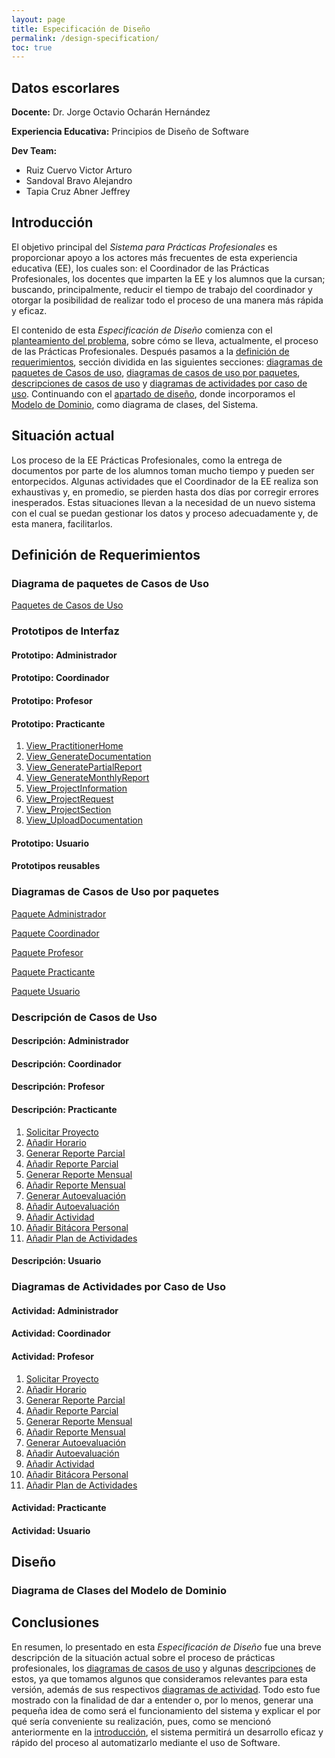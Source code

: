 ```yaml
---
layout: page
title: Especificación de Diseño
permalink: /design-specification/
toc: true
---
```


## Datos escorlares
**Docente:** Dr. Jorge Octavio Ocharán Hernández

**Experiencia Educativa:** Principios de Diseño de Software

**Dev Team:**
  * Ruiz Cuervo Victor Arturo
  * Sandoval Bravo Alejandro
  * Tapia Cruz Abner Jeffrey

## Introducción
El objetivo principal del *Sistema para Prácticas Profesionales* es proporcionar apoyo a los actores más frecuentes de esta experiencia educativa (EE), los cuales son: el Coordinador de las Prácticas Profesionales, los docentes que imparten la EE y los alumnos que la cursan; buscando, principalmente, reducir el tiempo de trabajo del coordinador y otorgar la posibilidad de realizar todo el proceso de una manera más rápida y eficaz.

El contenido de esta *Especificación de Diseño* comienza con el [planteamiento del problema](#situación-actual), sobre cómo se lleva, actualmente, el proceso de las Prácticas Profesionales. Después pasamos a la [definición de requerimientos](#definición-de-requerimientos), sección dividida en las siguientes secciones: [diagramas de paquetes de Casos de uso](#diagrama-de-paquetes-de-casos-de-uso), [diagramas de casos de uso por paquetes](#diagramas-de-casos-de-uso-por-paquetes), [descripciones de casos de uso](#descripción-de-casos-de-uso) y [diagramas de actividades por caso de uso](#diagramas-de-actividades-por-caso-de-uso). Continuando con el [apartado de diseño](#diseño), donde incorporamos el [Modelo de Dominio](#diagrama-de-clases-del-modelo-de-dominio), como diagrama de clases, del Sistema.

## Situación actual
Los proceso de la EE Prácticas Profesionales, como la entrega de documentos por parte de los alumnos toman mucho tiempo y pueden ser entorpecidos. Algunas actividades que el Coordinador de la EE realiza son exhaustivas y, en promedio, se pierden hasta dos días por corregir errores inesperados. Estas situaciones llevan a la necesidad de un nuevo sistema con el cual se puedan gestionar los datos y proceso adecuadamente y, de esta manera, facilitarlos.

## Definición de Requerimientos
### Diagrama de paquetes de Casos de Uso
[Paquetes de Casos de Uso][PCU]

[PCU]: https://raw.githubusercontent.com/Phalord/PracticasProfesionales/tree/gh-pages/assets/imgs/packages/usecasepackages.png

### Prototipos de Interfaz
#### Prototipo: Administrador
#### Prototipo: Coordinador
#### Prototipo: Profesor
#### Prototipo: Practicante
  1. [View_PractitionerHome][VPHO]
  2. [View_GenerateDocumentation][VGDN]
  3. [View_GeneratePartialReport][VGPR]
  4. [View_GenerateMonthlyReport][VGMR]
  5. [View_ProjectInformation][VPIN]
  6. [View_ProjectRequest][VPRQ]
  7. [View_ProjectSection][VPSC]
  8. [View_UploadDocumentation][VUDC]

[VPHO]: https://raw.githubusercontent.com/Phalord/PracticasProfesionales/gh-pages/assets/imgs/prototypes/practitioner/View_PractitionerHome.png "`View_PractitionerHome` Prototype"
[VGDN]: https://raw.githubusercontent.com/Phalord/PracticasProfesionales/gh-pages/assets/imgs/prototypes/practitioner/View_GenerateDocumentation.png "`View_GenerateDocumentation` Prototype"
[VGPR]: https://raw.githubusercontent.com/Phalord/PracticasProfesionales/gh-pages/assets/imgs/prototypes/practitioner/View_GeneratePartialReport.png "`View_GeneratePartialReport` Prototype"
[VGMR]: https://raw.githubusercontent.com/Phalord/PracticasProfesionales/gh-pages/assets/imgs/prototypes/practitioner/View_GenerateMonthlyReport.png "`View_GenerateMonthlyReport` Prototype"
[VPIN]: https://raw.githubusercontent.com/Phalord/PracticasProfesionales/gh-pages/assets/imgs/prototypes/practitioner/View_ProjectInformation.png "`View_ProjectInformation` Prototype"
[VPRQ]: https://raw.githubusercontent.com/Phalord/PracticasProfesionales/gh-pages/assets/imgs/prototypes/practitioner/View_ProjectRequest.png "`View_ProjectRequest` Prototype"
[VPSC]: https://raw.githubusercontent.com/Phalord/PracticasProfesionales/gh-pages/assets/imgs/prototypes/practitioner/View_ProjectSection.png "`View_ProjectSection` Prototype"
[VUDC]: https://raw.githubusercontent.com/Phalord/PracticasProfesionales/gh-pages/assets/imgs/prototypes/practitioner/View_UploadDocumentation.png "`View_UploadDocumentation` Prototype"

#### Prototipo: Usuario
#### Prototipos reusables

### Diagramas de Casos de Uso por paquetes
[Paquete Administrador][CUA]

[Paquete Coordinador][CUC]

[Paquete Profesor][CUP]

[Paquete Practicante][CUS]

[Paquete Usuario][CUU]

[CUA]: https://raw.githubusercontent.com/Phalord/PracticasProfesionales/tree/gh-pages/assets/imgs/packages/administratorpackage.png
[CUC]: https://raw.githubusercontent.com/Phalord/PracticasProfesionales/tree/gh-pages/assets/imgs/packages/coordinatorpackage.png
[CUP]: https://raw.githubusercontent.com/Phalord/PracticasProfesionales/tree/gh-pages/assets/imgs/packages/professorpackage.png
[CUS]: https://raw.githubusercontent.com/Phalord/PracticasProfesionales/gh-pages/assets/imgs/packages/practitionerpackage.png
[CUU]: https://raw.githubusercontent.com/Phalord/PracticasProfesionales/tree/gh-pages/assets/imgs/packages/userpackage.png

### Descripción de Casos de Uso
#### Descripción: Administrador
#### Descripción: Coordinador
#### Descripción: Profesor
#### Descripción: Practicante
  1. [Solicitar Proyecto][SOPR]
  2. [Añadir Horario][ANHO]
  3. [Generar Reporte Parcial][GRPA]
  4. [Añadir Reporte Parcial][ARPA]
  5. [Generar Reporte Mensual][GRME]
  6. [Añadir Reporte Mensual][ARME]
  7. [Generar Autoevaluación][GAUT]
  8. [Añadir Autoevaluación][AAUT]
  9. [Añadir Actividad][AACT]
  10. [Añadir Bitácora Personal][APSP]
  11. [Añadir Plan de Actividades][APAC]

[SOPR]: https://phalord.github.io/PracticasProfesionales/design-specification/uc-descriptions/practitioner/cu-pr-1/
[ANHO]: https://phalord.github.io/PracticasProfesionales/design-specification/uc-descriptions/practitioner/cu-pr-2/
[GRPA]: https://phalord.github.io/PracticasProfesionales/design-specification/uc-descriptions/practitioner/cu-pr-3/
[ARPA]: https://phalord.github.io/PracticasProfesionales/design-specification/uc-descriptions/practitioner/cu-pr-4/
[GRME]: https://phalord.github.io/PracticasProfesionales/design-specification/uc-descriptions/practitioner/cu-pr-5/
[ARME]: https://phalord.github.io/PracticasProfesionales/design-specification/uc-descriptions/practitioner/cu-pr-6/
[GAUT]: https://phalord.github.io/PracticasProfesionales/design-specification/uc-descriptions/practitioner/cu-pr-7/
[AAUT]: https://phalord.github.io/PracticasProfesionales/design-specification/uc-descriptions/practitioner/cu-pr-8/
[AACT]: https://phalord.github.io/PracticasProfesionales/design-specification/uc-descriptions/practitioner/cu-pr-9/
[APSP]: https://phalord.github.io/PracticasProfesionales/design-specification/uc-descriptions/practitioner/cu-pr-10/
[APAC]: https://phalord.github.io/PracticasProfesionales/design-specification/uc-descriptions/practitioner/cu-pr-11/

#### Descripción: Usuario

### Diagramas de Actividades por Caso de Uso
#### Actividad: Administrador
#### Actividad: Coordinador
#### Actividad: Profesor
  1. [Solicitar Proyecto][ASOPR]
  2. [Añadir Horario][AANHO]
  3. [Generar Reporte Parcial][AGRPA]
  4. [Añadir Reporte Parcial][AARPA]
  5. [Generar Reporte Mensual][AGRME]
  6. [Añadir Reporte Mensual][AARME]
  7. [Generar Autoevaluación][AGAUT]
  8. [Añadir Autoevaluación][AAAUT]
  9. [Añadir Actividad][AAACT]
  10. [Añadir Bitácora Personal][AAPSP]
  11. [Añadir Plan de Actividades][AAPAC]

[ASOPR]: https://github.com/Phalord/PracticasProfesionales/blob/gh-pages/assets/imgs/activities/practitioner/act1.png?raw=true "Solicitar Proyecto"
[AANHO]: https://github.com/Phalord/PracticasProfesionales/blob/gh-pages/assets/imgs/activities/practitioner/act2.png?raw=true "Añadir Horario"
[AGRPA]: https://github.com/Phalord/PracticasProfesionales/blob/gh-pages/assets/imgs/activities/practitioner/act3.png?raw=true "Generar Reporte Parcial"
[AARPA]: https://github.com/Phalord/PracticasProfesionales/blob/gh-pages/assets/imgs/activities/practitioner/act4.png?raw=true "Añadir Reporte Parcial"
[AGRME]: https://github.com/Phalord/PracticasProfesionales/blob/gh-pages/assets/imgs/activities/practitioner/act5.png?raw=true "Generar Reporte Mensual"
[AARME]: https://github.com/Phalord/PracticasProfesionales/blob/gh-pages/assets/imgs/activities/practitioner/act6.png?raw=true "Añadir Reporte Mensual"
[AGAUT]: https://github.com/Phalord/PracticasProfesionales/blob/gh-pages/assets/imgs/activities/practitioner/act7.png?raw=true "Generar Autoevaluación"
[AAAUT]: https://github.com/Phalord/PracticasProfesionales/blob/gh-pages/assets/imgs/activities/practitioner/act8.png?raw=true "Añadir Autoevaluación"
[AAACT]: https://github.com/Phalord/PracticasProfesionales/blob/gh-pages/assets/imgs/activities/practitioner/act9.png?raw=true "Añadir Actividad"
[AAPSP]: https://github.com/Phalord/PracticasProfesionales/blob/gh-pages/assets/imgs/activities/practitioner/act10.png?raw=true "Añadir Bitácora Personal" 
[AAPAC]: https://github.com/Phalord/PracticasProfesionales/blob/gh-pages/assets/imgs/activities/practitioner/act11.png?raw=true "Añadir Plan de Actividades"

#### Actividad: Practicante
#### Actividad: Usuario

## Diseño
### Diagrama de Clases del Modelo de Dominio

## Conclusiones
En resumen, lo presentado en esta *Especificación de Diseño* fue una breve descripción de la situación actual sobre el proceso de prácticas profesionales, los [diagramas de casos de uso](#diagramas-de-casos-de-uso-por-paquetes) y algunas [descripciones](#descripción-de-casos-de-uso) de estos, ya que tomamos algunos que consideramos relevantes para esta versión, además de sus respectivos [diagramas de actividad](#diagramas-de-actividades-por-caso-de-uso). Todo esto fue mostrado con la finalidad de dar a entender o, por lo menos, generar una pequeña idea de como será el funcionamiento del sistema y explicar el por qué sería conveniente su realización, pues, como se mencionó anteriormente en la [introducción](#introducción), el sistema permitirá un desarrollo eficaz y rápido del proceso al automatizarlo mediante el uso de Software.